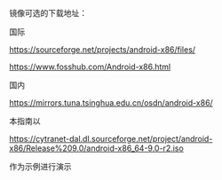 

镜像可选的下载地址：

国际

https://sourceforge.net/projects/android-x86/files/

https://www.fosshub.com/Android-x86.html

国内

https://mirrors.tuna.tsinghua.edu.cn/osdn/android-x86/

本指南以

https://cytranet-dal.dl.sourceforge.net/project/android-x86/Release%209.0/android-x86_64-9.0-r2.iso

作为示例进行演示
